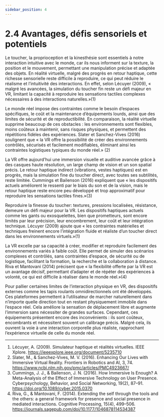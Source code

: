 ```yaml
---
sidebar_position: 4
---
```



# 2.4 Avantages, défis sensoriels et potentiels


Le toucher, la proprioception et la kinesthésie sont essentiels à notre interaction intuitive avec le monde, car ils nous informent sur la texture, la position et le mouvement, permettant une manipulation précise et adaptée des objets. En réalité virtuelle, malgré des progrès en retour haptique, cette richesse sensorielle reste difficile à reproduire, ce qui peut réduire le réalisme et l’intuitivité des interactions. En effet, selon Lécuyer (2009), « malgré les avancées, la simulation du toucher fin reste un défi majeur en VR, limitant la capacité à reproduire les sensations tactiles complexes nécessaires à des interactions naturelles.»(1)

Le monde réel impose des contraintes comme le besoin d’espaces spécifiques, le coût et la maintenance d’équipements lourds, ainsi que des limites de sécurité et de reproductibilité. En comparaison, la réalité virtuelle supprime beaucoup de ces obstacles : les environnements sont flexibles, moins coûteux à maintenir, sans risques physiques, et permettent des répétitions fidèles des expériences. Slater et Sanchez-Vives (2016) soulignent que « la VR offre la possibilité de créer des environnements contrôlés, sécurisés et facilement modifiables, éliminant ainsi les contraintes logistiques typiques du monde réel.» (2)

La VR offre aujourd’hui une immersion visuelle et auditive avancée grâce à des casques haute résolution, un large champ de vision et un son spatial précis. Le retour haptique indirect (vibrations, vestes haptiques) est en progrès, mais la simulation fine du toucher direct, avec toutes ses subtilités, reste limitée. Cummings et Bailenson (2016) expliquent que « les dispositifs actuels améliorent le ressenti par le biais du son et de la vision, mais le retour haptique reste encore peu développé et trop approximatif pour reproduire les sensations tactiles fines.»(3)

Reproduire la finesse du toucher: textures, pressions localisées, résistance, demeure un défi majeur pour la VR. Les dispositifs haptiques actuels comme les gants ou exosquelettes, bien que prometteurs, sont encore limités par leur précision, leur encombrement, leur coût et leur intégration technique. Lécuyer (2009) ajoute que « les contraintes matérielles et techniques freinent encore l’intégration fluide et réaliste d’un toucher direct dans les environnements virtuels.»(1)

La VR excelle par sa capacité à créer, modifier et reproduire facilement des environnements variés à faible coût. Elle permet de simuler des scénarios complexes et contrôlés, sans contraintes d’espace, de sécurité ou de logistique, facilitant la formation, la recherche et la collaboration à distance. Riva et Mantovani (2014) précisent que « la flexibilité offerte par la VR est un avantage décisif, permettant d’adapter et de répéter des expériences à volonté, ce qui est difficile à réaliser dans le monde réel.»(4)

Pour pallier certaines limites de l’interaction physique en VR, des dispositifs externes comme les tapis roulants omnidirectionnels ont été développés. Ces plateformes permettent à l’utilisateur de marcher naturellement dans n’importe quelle direction tout en restant physiquement immobile dans l’espace réel. Cela améliore la sensation de déplacement libre et augmente l’immersion sans nécessiter de grandes surfaces. Cependant, ces équipements présentent encore des inconvénients : ils sont coûteux, encombrants et nécessitent souvent un calibrage précis. Malgré cela, ils ouvrent la voie à une interaction corporelle plus réaliste, rapprochant l’expérience virtuelle de celle du monde réel.

-------------------------------------------------------------------------------------------------------------------------------

1. Lécuyer, A. (2009). Simulateur haptique et réalités virtuelles. IEEE Xplore.
https://ieeexplore.ieee.org/document/5235710
2. Slater, M., & Sanchez-Vives, M. V. (2016). Enhancing Our Lives with Immersive Virtual Reality. Frontiers in Robotics and AI, 3, 74.
https://www.ncbi.nlm.nih.gov/pmc/articles/PMC4923667/
3. Cummings, J. J., & Bailenson, J. N. (2016). How Immersive Is Enough? A Meta-Analysis of the Effect of Immersive Technology on User Presence. Cyberpsychology, Behavior, and Social Networking, 19(2), 87–91.
https://doi.org/10.1089/cyber.2015.0370
4. Riva, G., & Mantovani, F. (2014). Extending the self through the tools and the others: a general framework for presence and social presence in mediated interactions. Cognitive Processing, 15(4), 499–506.
https://journals.sagepub.com/doi/10.1177/1046878114534387
